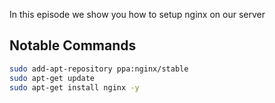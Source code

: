 In this episode we show you how to setup nginx on our server

## Notable Commands

```bash
sudo add-apt-repository ppa:nginx/stable
sudo apt-get update
sudo apt-get install nginx -y
```